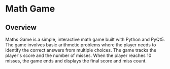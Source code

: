 # Math Game

## Overview

Maths Game is a simple, interactive math game built with Python and PyQt5. The game involves basic arithmetic problems where the player needs to identify the correct answers from multiple choices. The game tracks the player's score and the number of misses. When the player reaches 10 misses, the game ends and displays the final score and miss count.
